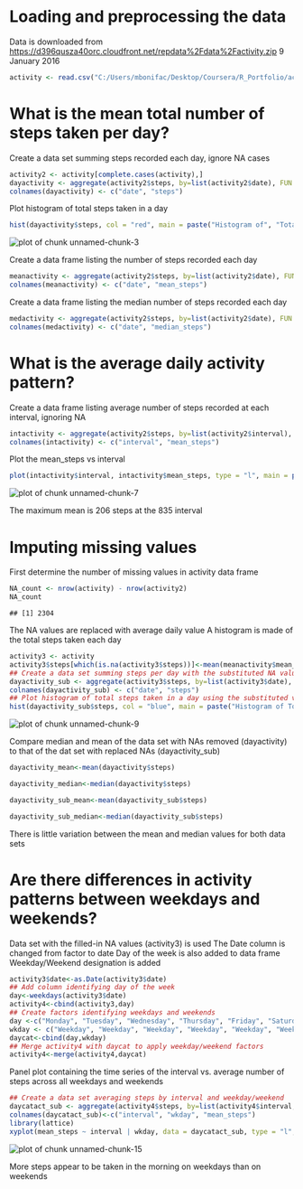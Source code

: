Loading and preprocessing the data
=======================================

Data is downloaded from 
 https://d396qusza40orc.cloudfront.net/repdata%2Fdata%2Factivity.zip
 9 January 2016


```r
activity <- read.csv("C:/Users/mbonifac/Desktop/Coursera/R_Portfolio/activity.csv")
```

What is the mean total number of steps taken per day?
=======================================

Create a data set summing steps recorded each day, ignore NA cases


```r
activity2 <- activity[complete.cases(activity),]
dayactivity <- aggregate(activity2$steps, by=list(activity2$date), FUN = "sum")
colnames(dayactivity) <- c("date", "steps")
```

Plot histogram of total steps taken in a day


```r
hist(dayactivity$steps, col = "red", main = paste("Histogram of", "Total Steps Taken per Day"), xlab = "Total Steps Taken in a Day")
```

![plot of chunk unnamed-chunk-3](figure/unnamed-chunk-3-1.png)

Create a data frame listing the number of steps recorded each day


```r
meanactivity <- aggregate(activity2$steps, by=list(activity2$date), FUN = "mean")
colnames(meanactivity) <- c("date", "mean_steps")
```

Create a data frame listing the median number of steps recorded each day


```r
medactivity <- aggregate(activity2$steps, by=list(activity2$date), FUN = "median")
colnames(medactivity) <- c("date", "median_steps")
```

What is the average daily activity pattern?
=======================================

Create a data frame listing average number of steps recorded at each interval, ignoring NA


```r
intactivity <- aggregate(activity2$steps, by=list(activity2$interval), FUN = "mean")
colnames(intactivity) <- c("interval", "mean_steps")
```

Plot the mean_steps vs interval


```r
plot(intactivity$interval, intactivity$mean_steps, type = "l", main = paste("Mean Steps per Time Interval, NAs Ignored"), ylab = "Mean Steps", xlab = "Time Interval")
```

![plot of chunk unnamed-chunk-7](figure/unnamed-chunk-7-1.png)

The maximum mean is 206 steps at the 835 interval

Imputing missing values
=======================================

First determine the number of missing values in activity data frame


```r
NA_count <- nrow(activity) - nrow(activity2)
NA_count
```

```
## [1] 2304
```

The NA values are replaced with average daily value
A histogram is made of the total steps taken each day


```r
activity3 <- activity
activity3$steps[which(is.na(activity3$steps))]<-mean(meanactivity$mean_steps)
## Create a data set summing steps per day with the substituted NA values used
dayactivity_sub <- aggregate(activity3$steps, by=list(activity3$date), FUN = "sum")
colnames(dayactivity_sub) <- c("date", "steps")
## Plot histogram of total steps taken in a day using the substituted values
hist(dayactivity_sub$steps, col = "blue", main = paste("Histogram of Total Steps Taken per Day, NA values substituted"), xlab = "Total Steps Taken in a Day")
```

![plot of chunk unnamed-chunk-9](figure/unnamed-chunk-9-1.png)

Compare median and mean of the data set with NAs removed (dayactivity)
to that of the dat set with replaced NAs (dayactivity_sub)


```r
dayactivity_mean<-mean(dayactivity$steps)
```


```r
dayactivity_median<-median(dayactivity$steps)
```


```r
dayactivity_sub_mean<-mean(dayactivity_sub$steps)
```


```r
dayactivity_sub_median<-median(dayactivity_sub$steps)
```

There is little variation between the mean and median values for both data sets

Are there differences in activity patterns between weekdays and weekends?
=======================================

Data set with the filled-in NA values (activity3) is used
The Date column is changed from factor to date
Day of the week is also added to data frame
Weekday/Weekend designation is added


```r
activity3$date<-as.Date(activity3$date)
## Add column identifying day of the week
day<-weekdays(activity3$date)
activity4<-cbind(activity3,day)
## Create factors identifying weekdays and weekends
day <-c("Monday", "Tuesday", "Wednesday", "Thursday", "Friday", "Saturday", "Sunday")
wkday <- c("Weekday", "Weekday", "Weekday", "Weekday", "Weekday", "Weekend", "Weekend")
daycat<-cbind(day,wkday)
## Merge activity4 with daycat to apply weekday/weekend factors
activity4<-merge(activity4,daycat)
```

Panel plot containing the time series of the interval vs. average number of steps
across all weekdays and weekends


```r
## Create a data set averaging steps by interval and weekday/weekend
daycatact_sub <- aggregate(activity4$steps, by=list(activity4$interval, activity4$wkday), FUN = "mean")
colnames(daycatact_sub)<-c("interval", "wkday", "mean_steps")
library(lattice)
xyplot(mean_steps ~ interval | wkday, data = daycatact_sub, type = "l", layout = c(1, 2))
```

![plot of chunk unnamed-chunk-15](figure/unnamed-chunk-15-1.png)

More steps appear to be taken in the morning on weekdays than on weekends
